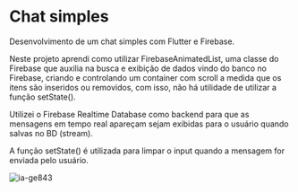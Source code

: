 # Chat simples

<p>Desenvolvimento de um chat simples com Flutter e Firebase.</p>
<p>Neste projeto aprendi como utilizar FirebaseAnimatedList, uma classe do Firebase que auxilia na busca e exibição de dados vindo do banco no Firebase, criando e controlando um container com scroll a medida que os itens são inseridos ou removidos, com isso, não há utilidade de utilizar a função setState().</p>
<p>Utilizei o Firebase Realtime Database como backend para que as mensagens em tempo real apareçam sejam exibidas para o usuário quando salvas no BD (stream).</p>
<p>A função setState() é utilizada para limpar o input quando a mensagem for enviada pelo usuário.</p>


![ia-ge843](https://user-images.githubusercontent.com/9465347/174918881-7dc49935-85d5-4396-b711-bd20cb3b7da2.png)
